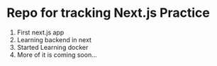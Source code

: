 # Repo for tracking Next.js Practice

1.  First next.js app
2.  Learning backend in next
3.  Started Learning docker 
4. More of it is coming soon...